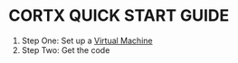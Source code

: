 CORTX QUICK START GUIDE
=======================

1. Step One: Set up a [Virtual Machine](VIRTUAL_MACHINE.md)
2. Step Two: Get the code
